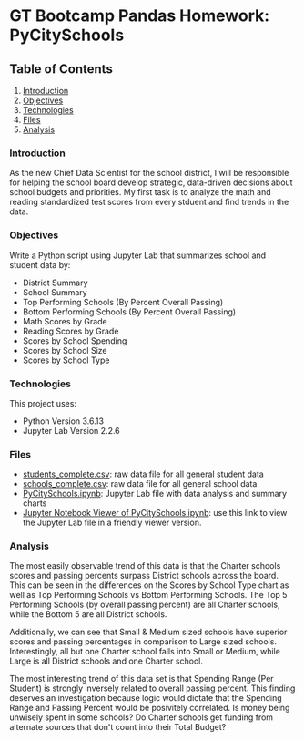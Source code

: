 # GT Bootcamp Pandas Homework: PyCitySchools

## Table of Contents
1. [Introduction](#introduction)
2. [Objectives](#objectives)
3. [Technologies](#technologies)
4. [Files](#files)
5. [Analysis](#analysis)

<a name="introduction"></a>
### Introduction
As the new Chief Data Scientist for the school district, I will be responsible for helping the school board develop strategic, data-driven decisions about school budgets and priorities.  My first task is to analyze the math and reading standardized test scores from every stduent and find trends in the data.

<a name="objectives"></a>
### Objectives
Write a Python script using Jupyter Lab that summarizes school and student data by:
* District Summary
* School Summary
* Top Performing Schools (By Percent Overall Passing)
* Bottom Performing Schools (By Percent Overall Passing)
* Math Scores by Grade
* Reading Scores by Grade
* Scores by School Spending
* Scores by School Size
* Scores by School Type

<a name="technologies"></a>
### Technologies
This project uses: 
* Python Version 3.6.13
* Jupyter Lab Version 2.2.6

<a name="files"></a>
### Files
* [students_complete.csv](PyCitySchools/Resources/students_complete.csv): raw data file for all general student data
* [schools_complete.csv](PyCitySchools/Resources/schools_complete.csv): raw data file for all general school data
* [PyCitySchools.ipynb](PyCitySchools/PyCitySchools.ipynb): Jupyter Lab file with data analysis and summary charts
* [Jupyter Notebook Viewer of PyCitySchools.ipynb](https://nbviewer.jupyter.org/github/khutula/pandas-challenge/blob/main/PyCitySchools/PyCitySchools.ipynb): use this link to view the Jupyter Lab file in a friendly viewer version. 

<a name="analysis"></a>
### Analysis

The most easily observable trend of this data is that the Charter schools scores and passing percents surpass District schools across the board. This can be seen in the differences on the Scores by School Type chart as well as Top Performing Schools vs Bottom Performing Schools. The Top 5 Performing Schools (by overall passing percent) are all Charter schools, while the Bottom 5 are all District schools.

Additionally, we can see that Small & Medium sized schools have superior scores and passing percentages in comparison to Large sized schools.  Interestingly, all but one Charter school falls into Small or Medium, while Large is all District schools and one Charter school.

The most interesting trend of this data set is that Spending Range (Per Student) is strongly inversely related to overall passing percent. This finding deserves an investigation because logic would dictate that the Spending Range and Passing Percent would be posivitely correlated. Is money being unwisely spent in some schools? Do Charter schools get funding from alternate sources that don't count into their Total Budget? 